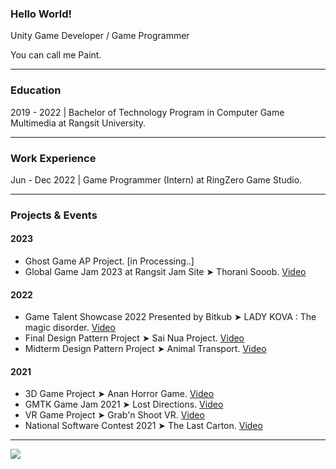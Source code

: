 ### Hello World!

Unity Game Developer / Game Programmer

You can call me Paint.

----
### Education
2019 - 2022 | Bachelor of Technology Program in Computer Game Multimedia at Rangsit University.

----
### Work Experience

Jun - Dec 2022 | Game Programmer (Intern) at RingZero Game Studio.

----
### Projects & Events
#### 2023
- Ghost Game AP Project. [in Processing..]
- Global Game Jam 2023 at Rangsit Jam Site ➤ Thorani Sooob. [Video](https://www.youtube.com/watch?v=ckGDauvEDzw)

#### 2022
- Game Talent Showcase 2022 Presented by Bitkub ➤ LADY KOVA : The magic disorder. [Video](https://youtu.be/1_0N6UYaXuQ)
- Final Design Pattern Project ➤ Sai Nua Project. [Video](https://www.youtube.com/watch?v=WEBYt0fmdFo)
- Midterm Design Pattern Project ➤ Animal Transport. [Video](https://www.youtube.com/watch?v=VA8EE3rOgQc)

#### 2021
- 3D Game Project ➤ Anan Horror Game. [Video](https://youtu.be/gApbeT6qsAo)
- GMTK Game Jam 2021 ➤ Lost Directions. [Video](https://youtu.be/JmYGcF_nGXk)
- VR Game Project ➤ Grab'n Shoot VR. [Video](https://youtu.be/WOkTBJXtwHo)
- National Software Contest 2021 ➤ The Last Carton. [Video](https://www.youtube.com/watch?v=Fu30ltSezBw)

----
![](https://komarev.com/ghpvc/?username=Paint-Thanapat&style=flat-square&label=Visitors)
<!--
**Paint-Thanapat/Paint-Thanapat** is a ✨ _special_ ✨ repository because its `README.md` (this file) appears on your GitHub profile.

Here are some ideas to get you started:

- 🔭 I’m currently working on ...
- 🌱 I’m currently learning ...
- 👯 I’m looking to collaborate on ...
- 🤔 I’m looking for help with ...
- 💬 Ask me about ...
- 📫 How to reach me: ...
- 😄 Pronouns: ...
- ⚡ Fun fact: ...
-->
